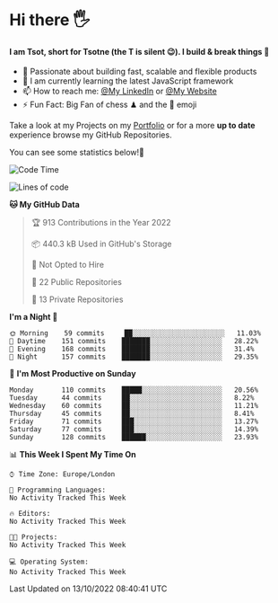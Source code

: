 # Hi there :raised_hand_with_fingers_splayed:
#### I am Tsot, short for Tsotne (the T is silent :wink:). I build & break things :space_invader:
- :telescope: Passionate about building fast, scalable and flexible products
- :seedling: I am currently learning the latest JavaScript framework 
- :mailbox: How to reach me: [@My LinkedIn](https://www.linkedin.com/in/tsotne-gvadzabia/) or [@My Website](https://tsotne.co.uk/contact)
- :zap: Fun Fact: Big Fan of chess ♟ and the 👾 emoji

Take a look at my Projects on my [Portfolio](https://tsotne.co.uk/) or for a more **up to date** experience browse my GitHub Repositories.

You can see some statistics below!:space_invader:
<!--START_SECTION:waka-->
![Code Time](http://img.shields.io/badge/Code%20Time-761%20hrs%202%20mins-blue)

![Lines of code](https://img.shields.io/badge/From%20Hello%20World%20I%27ve%20Written-624%20Thousand%20lines%20of%20code-blue)

**🐱 My GitHub Data** 

> 🏆 913 Contributions in the Year 2022
 > 
> 📦 440.3 kB Used in GitHub's Storage 
 > 
> 🚫 Not Opted to Hire
 > 
> 📜 22 Public Repositories 
 > 
> 🔑 13 Private Repositories  
 > 
**I'm a Night 🦉** 

```text
🌞 Morning    59 commits     ██░░░░░░░░░░░░░░░░░░░░░░░   11.03% 
🌆 Daytime    151 commits    ███████░░░░░░░░░░░░░░░░░░   28.22% 
🌃 Evening    168 commits    ███████░░░░░░░░░░░░░░░░░░   31.4% 
🌙 Night      157 commits    ███████░░░░░░░░░░░░░░░░░░   29.35%

```
📅 **I'm Most Productive on Sunday** 

```text
Monday       110 commits    █████░░░░░░░░░░░░░░░░░░░░   20.56% 
Tuesday      44 commits     ██░░░░░░░░░░░░░░░░░░░░░░░   8.22% 
Wednesday    60 commits     ██░░░░░░░░░░░░░░░░░░░░░░░   11.21% 
Thursday     45 commits     ██░░░░░░░░░░░░░░░░░░░░░░░   8.41% 
Friday       71 commits     ███░░░░░░░░░░░░░░░░░░░░░░   13.27% 
Saturday     77 commits     ███░░░░░░░░░░░░░░░░░░░░░░   14.39% 
Sunday       128 commits    ██████░░░░░░░░░░░░░░░░░░░   23.93%

```


📊 **This Week I Spent My Time On** 

```text
⌚︎ Time Zone: Europe/London

💬 Programming Languages: 
No Activity Tracked This Week

🔥 Editors: 
No Activity Tracked This Week

🐱‍💻 Projects: 
No Activity Tracked This Week

💻 Operating System: 
No Activity Tracked This Week

```


 Last Updated on 13/10/2022 08:40:41 UTC
<!--END_SECTION:waka-->

